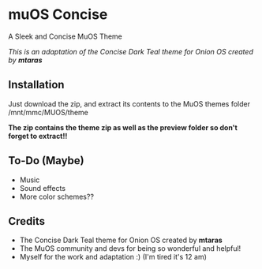# muOS Concise
A Sleek and Concise MuOS Theme

*This is an adaptation of the Concise Dark Teal theme for Onion OS created by **mtaras***

## Installation
Just download the zip, and extract its contents to the MuOS themes folder /mnt/mmc/MUOS/theme

**The zip contains the theme zip as well as the preview folder so don't forget to extract!!**

## To-Do (Maybe)
- Music
- Sound effects
- More color schemes??

## Credits
- The Concise Dark Teal theme for Onion OS created by **mtaras**
- The MuOS community and devs for being so wonderful and helpful!
- Myself for the work and adaptation :) (I'm tired it's 12 am)
